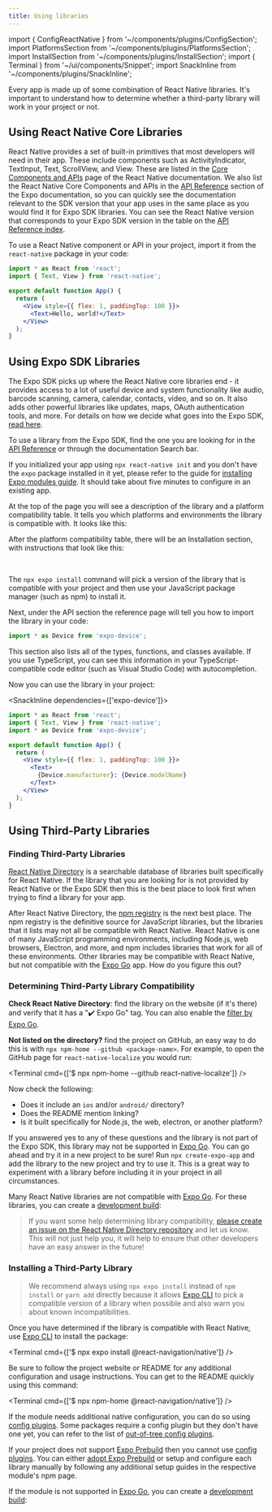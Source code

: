```yaml
---
title: Using libraries
---
```


import { ConfigReactNative } from '~/components/plugins/ConfigSection';
import PlatformsSection from '~/components/plugins/PlatformsSection';
import InstallSection from '~/components/plugins/InstallSection';
import { Terminal } from '~/ui/components/Snippet';
import SnackInline from '~/components/plugins/SnackInline';

Every app is made up of some combination of React Native libraries. It's important to understand how to determine whether a third-party library will work in your project or not.

## Using React Native Core Libraries

React Native provides a set of built-in primitives that most developers will need in their app. These include components such as ActivityIndicator, TextInput, Text, ScrollView, and View. These are listed in the [Core Components and APIs](https://reactnative.dev/docs/components-and-apis) page of the React Native documentation. We also list the React Native Core Components and APIs in the [API Reference](/versions/latest/) section of the Expo documentation, so you can quickly see the documentation relevant to the SDK version that your app uses in the same place as you would find it for Expo SDK libraries. You can see the React Native version that corresponds to your Expo SDK version in the table on the [API Reference index](/versions/latest/).

To use a React Native component or API in your project, import it from the `react-native` package in your code:

<SnackInline>

```jsx
import * as React from 'react';
import { Text, View } from 'react-native';

export default function App() {
  return (
    <View style={{ flex: 1, paddingTop: 100 }}>
      <Text>Hello, world!</Text>
    </View>
  );
}
```

</SnackInline>

## Using Expo SDK Libraries

The Expo SDK picks up where the React Native core libraries end - it provides access to a lot of useful device and system functionality like audio, barcode scanning, camera, calendar, contacts, video, and so on. It also adds other powerful libraries like updates, maps, OAuth authentication tools, and more. For details on how we decide what goes into the Expo SDK, [read here](https://expo.fyi/whats-in-the-sdk).

To use a library from the Expo SDK, find the one you are looking for in the [API Reference](/versions/latest/) or through the documentation Search bar.

<ConfigReactNative>

If you initialized your app using `npx react-native init` and you don't have the `expo` package installed in it yet, please refer to the guide for [installing Expo modules guide](../bare/installing-expo-modules.md). It should take about five minutes to configure in an existing app.

</ConfigReactNative>

At the top of the page you will see a description of the library and a platform compatibility table. It tells you which platforms and environments the library is compatible with. It looks like this:

<PlatformsSection android emulator ios simulator web />

After the platform compatibility table, there will be an Installation section, with instructions that look like this:

<InstallSection packageName="expo-device" hideBareInstructions />

<br />

The `npx expo install` command will pick a version of the library that is compatible with your project and then use your JavaScript package manager (such as npm) to install it.

Next, under the API section the reference page will tell you how to import the library in your code:

```js
import * as Device from 'expo-device';
```

This section also lists all of the types, functions, and classes available. If you use TypeScript, you can see this information in your TypeScript-compatible code editor (such as Visual Studio Code) with autocompletion.

Now you can use the library in your project:

<SnackInline dependencies={['expo-device']}>

```jsx
import * as React from 'react';
import { Text, View } from 'react-native';
import * as Device from 'expo-device';

export default function App() {
  return (
    <View style={{ flex: 1, paddingTop: 100 }}>
      <Text>
        {Device.manufacturer}: {Device.modelName}
      </Text>
    </View>
  );
}
```

</SnackInline>

## Using Third-Party Libraries

### Finding Third-Party Libraries

[React Native Directory](https://reactnative.directory) is a searchable database of libraries built specifically for React Native. If the library that you are looking for is not provided by React Native or the Expo SDK then this is the best place to look first when trying to find a library for your app.

After React Native Directory, the [npm registry](https://www.npmjs.com/) is the next best place. The npm registry is the definitive source for JavaScript libraries, but the libraries that it lists may not all be compatible with React Native. React Native is one of many JavaScript programming environments, including Node.js, web browsers, Electron, and more, and npm includes libraries that work for all of these environments. Other libraries may be compatible with React Native, but not compatible with the [Expo Go][expo-go] app. How do you figure this out?

### Determining Third-Party Library Compatibility

**Check React Native Directory**: find the library on the website (if it's there) and verify that it has a "✔️ Expo Go" tag. You can also enable the [filter by Expo Go](https://reactnative.directory/?expo=true).

**Not listed on the directory?** find the project on GitHub, an easy way to do this is with `npx npm-home --github <package-name>`. For example, to open the GitHub page for `react-native-localize` you would run:

<Terminal cmd={['$ npx npm-home --github react-native-localize']} />

Now check the following:

- Does it include an `ios` and/or `android/` directory?
- Does the README mention linking?
- Is it built specifically for Node.js, the web, electron, or another platform?

If you answered yes to any of these questions and the library is not part of the Expo SDK, this library may not be supported in [Expo Go][expo-go]. You can go ahead and try it in a new project to be sure! Run `npx create-expo-app` and add the library to the new project and try to use it. This is a great way to experiment with a library before including it in your project in all circumstances.

Many React Native libraries are not compatible with [Expo Go][expo-go]. For these libraries, you can create a [development build](/development/introduction):

<BoxLink title="Adding custom native code" description="Learn how to create a development build." href="/workflow/customizing" />

> If you want some help determining library compatibility, [please create an issue on the React Native Directory repository](https://github.com/react-native-community/directory/issues/new/choose) and let us know. This will not just help you, it will help to ensure that other developers have an easy answer in the future!

### Installing a Third-Party Library

> We recommend always using `npx expo install` instead of `npm install` or `yarn add` directly because it allows [Expo CLI][expo-cli] to pick a compatible version of a library when possible and also warn you about known incompatibilities.

Once you have determined if the library is compatible with React Native, use [Expo CLI][expo-cli] to install the package:

<Terminal cmd={['$ npx expo install @react-navigation/native']} />

Be sure to follow the project website or README for any additional configuration and usage instructions. You can get to the README quickly using this command:

<Terminal cmd={['$ npx npm-home @react-navigation/native']} />

If the module needs additional native configuration, you can do so using [config plugins](/guides/config-plugins). Some packages require a config plugin but they don't have one yet, you can refer to the list of [out-of-tree config plugins](https://github.com/expo/config-plugins/).

<ConfigReactNative>

If your project does not support [Expo Prebuild](/workflow/prebuild) then you cannot use [config plugins](/guides/config-plugins). You can either [adopt Expo Prebuild](/guides/adopting-prebuild) or setup and configure each library manually by following any additional setup guides in the respective module's npm page.

</ConfigReactNative>

If the module is not supported in [Expo Go][expo-go], you can create a [development build](/development/introduction):

<BoxLink title="Adding custom native code" description="Learn how to create a development build." href="/workflow/customizing" />

[expo-cli]: /workflow/expo-cli
[expo-go]: https://expo.dev/expo-go
